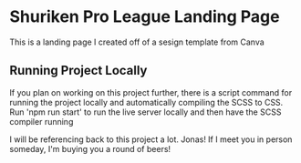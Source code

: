 # Shuriken Pro League Landing Page

This is a landing page I created off of a sesign template from Canva

## Running Project Locally

If you plan on working on this project further, there is a script command for running the project locally and automatically compiling the SCSS to CSS.
Run 'npm run start' to run the live server locally and then have the SCSS compiler running

I will be referencing back to this project a lot.
Jonas! If I meet you in person someday, I'm buying you a round of beers!
